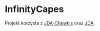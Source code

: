 # InfinityCapes

Projekt korzysta z [JDA-Chewtils](https://github.com/Chew/JDA-Chewtils) oraz [JDA](https://github.com/DV8FromTheWorld/JDA).
